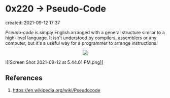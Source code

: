 # 0x220 -> Pseudo-Code
created: 2021-09-12 17:37

*Pseudo-code* is simply English arranged with a general structure similar to a high-level language. It isn't understood by compilers, assemblers or any computer, but it's a useful way for a programmer to arrange instructions.

<p align="center"><img src="https://www.researchgate.net/profile/Joshua-Adams-8/publication/220930688/figure/fig1/AS:394006459633673@1470949868391/Pseudo-Code-Example-of-a-GEC.png"></p>


![[Screen Shot 2021-09-12 at 5.44.01 PM.png]]
## References
1. https://en.wikipedia.org/wiki/Pseudocode